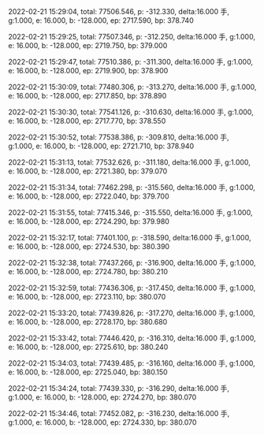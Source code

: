 2022-02-21 15:29:04, total: 77506.546, p: -312.330, delta:16.000 手, g:1.000, e: 16.000, b: -128.000, ep: 2717.590, bp: 378.740

2022-02-21 15:29:25, total: 77507.346, p: -312.250, delta:16.000 手, g:1.000, e: 16.000, b: -128.000, ep: 2719.750, bp: 379.000

2022-02-21 15:29:47, total: 77510.386, p: -311.300, delta:16.000 手, g:1.000, e: 16.000, b: -128.000, ep: 2719.900, bp: 378.900

2022-02-21 15:30:09, total: 77480.306, p: -313.270, delta:16.000 手, g:1.000, e: 16.000, b: -128.000, ep: 2717.850, bp: 378.890

2022-02-21 15:30:30, total: 77541.126, p: -310.630, delta:16.000 手, g:1.000, e: 16.000, b: -128.000, ep: 2717.770, bp: 378.550

2022-02-21 15:30:52, total: 77538.386, p: -309.810, delta:16.000 手, g:1.000, e: 16.000, b: -128.000, ep: 2721.710, bp: 378.940

2022-02-21 15:31:13, total: 77532.626, p: -311.180, delta:16.000 手, g:1.000, e: 16.000, b: -128.000, ep: 2721.380, bp: 379.070

2022-02-21 15:31:34, total: 77462.298, p: -315.560, delta:16.000 手, g:1.000, e: 16.000, b: -128.000, ep: 2722.040, bp: 379.700

2022-02-21 15:31:55, total: 77415.346, p: -315.550, delta:16.000 手, g:1.000, e: 16.000, b: -128.000, ep: 2724.290, bp: 379.980

2022-02-21 15:32:17, total: 77401.100, p: -318.590, delta:16.000 手, g:1.000, e: 16.000, b: -128.000, ep: 2724.530, bp: 380.390

2022-02-21 15:32:38, total: 77437.266, p: -316.900, delta:16.000 手, g:1.000, e: 16.000, b: -128.000, ep: 2724.780, bp: 380.210

2022-02-21 15:32:59, total: 77436.306, p: -317.450, delta:16.000 手, g:1.000, e: 16.000, b: -128.000, ep: 2723.110, bp: 380.070

2022-02-21 15:33:20, total: 77439.826, p: -317.270, delta:16.000 手, g:1.000, e: 16.000, b: -128.000, ep: 2728.170, bp: 380.680

2022-02-21 15:33:42, total: 77446.420, p: -316.310, delta:16.000 手, g:1.000, e: 16.000, b: -128.000, ep: 2725.610, bp: 380.240

2022-02-21 15:34:03, total: 77439.485, p: -316.160, delta:16.000 手, g:1.000, e: 16.000, b: -128.000, ep: 2725.040, bp: 380.150

2022-02-21 15:34:24, total: 77439.330, p: -316.290, delta:16.000 手, g:1.000, e: 16.000, b: -128.000, ep: 2724.270, bp: 380.070

2022-02-21 15:34:46, total: 77452.082, p: -316.230, delta:16.000 手, g:1.000, e: 16.000, b: -128.000, ep: 2724.330, bp: 380.070